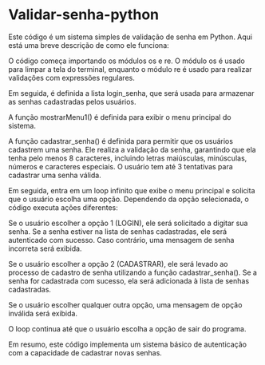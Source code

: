 # Validar-senha-python


Este código é um sistema simples de validação de senha em Python. Aqui está uma breve descrição de como ele funciona:

O código começa importando os módulos os e re. O módulo os é usado para limpar a tela do terminal, enquanto o módulo re é usado para realizar validações com expressões regulares.

Em seguida, é definida a lista login_senha, que será usada para armazenar as senhas cadastradas pelos usuários.

A função mostrarMenu1() é definida para exibir o menu principal do sistema.

A função cadastrar_senha() é definida para permitir que os usuários cadastrem uma senha. Ele realiza a validação da senha, garantindo que ela tenha pelo menos 8 caracteres, incluindo letras maiúsculas, minúsculas, números e caracteres especiais. O usuário tem até 3 tentativas para cadastrar uma senha válida.

Em seguida, entra em um loop infinito que exibe o menu principal e solicita que o usuário escolha uma opção. Dependendo da opção selecionada, o código executa ações diferentes:

Se o usuário escolher a opção 1 (LOGIN), ele será solicitado a digitar sua senha. Se a senha estiver na lista de senhas cadastradas, ele será autenticado com sucesso. Caso contrário, uma mensagem de senha incorreta será exibida.

Se o usuário escolher a opção 2 (CADASTRAR), ele será levado ao processo de cadastro de senha utilizando a função cadastrar_senha(). Se a senha for cadastrada com sucesso, ela será adicionada à lista de senhas cadastradas.

Se o usuário escolher qualquer outra opção, uma mensagem de opção inválida será exibida.

O loop continua até que o usuário escolha a opção de sair do programa.

Em resumo, este código implementa um sistema básico de autenticação com a capacidade de cadastrar novas senhas.
